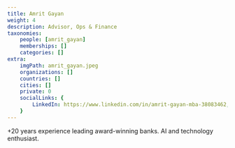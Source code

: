 ```yaml
---
title: Amrit Gayan
weight: 4
description: Advisor, Ops & Finance
taxonomies:
    people: [amrit_gayan]
    memberships: []
    categories: []
extra:
    imgPath: amrit_gayan.jpeg
    organizations: []
    countries: []
    cities: []
    private: 0
    socialLinks: {
        LinkedIn: https://www.linkedin.com/in/amrit-gayan-mba-38083462,
    }
---
```


+20 years experience leading award-winning banks. AI and technology enthusiast.